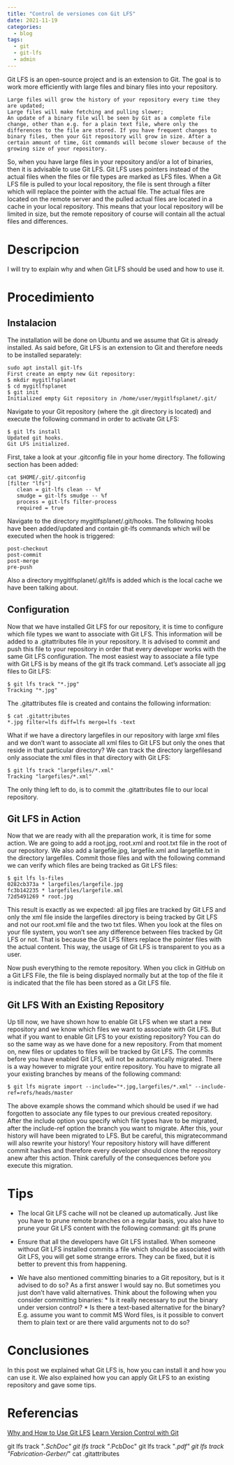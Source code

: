 ```yaml
---
title: "Control de versiones con Git LFS"
date: 2021-11-19
categories:
  - blog
tags:
  - git
  - git-lfs
  - admin
---
```


Git LFS is an open-source project and is an extension to Git. The goal is to work more efficiently with large files and binary files into your repository.

    Large files will grow the history of your repository every time they are updated;
    Large files will make fetching and pulling slower;
    An update of a binary file will be seen by Git as a complete file change, other than e.g. for a plain text file, where only the differences to the file are stored. If you have frequent changes to binary files, then your Git repository will grow in size. After a certain amount of time, Git commands will become slower because of the growing size of your repository.

So, when you have large files in your repository and/or a lot of binaries, then it is advisable to use Git LFS. Git LFS uses pointers instead of the actual files when the files or file types are marked as LFS files. When a Git LFS file is pulled to your local repository, the file is sent through a filter which will replace the pointer with the actual file. The actual files are located on the remote server and the pulled actual files are located in a cache in your local repository. This means that your local repository will be limited in size, but the remote repository of course will contain all the actual files and differences.

# Descripcion

I will try to explain why and when Git LFS should be used and how to use it.

# Procedimiento

## Instalacion
The installation will be done on Ubuntu and we assume that Git is already installed. As said before, Git LFS is an extension to Git and therefore needs to be installed separately:
```shell
sudo apt install git-lfs
First create an empty new Git repository:
$ mkdir mygitlfsplanet 
$ cd mygitlfsplanet 
$ git init 
Initialized empty Git repository in /home/user/mygitlfsplanet/.git/
```

Navigate to your Git repository (where the .git directory is located) and execute the following command in order to activate Git LFS:
```shell
$ git lfs install
Updated git hooks.
Git LFS initialized.
```

First, take a look at your .gitconfig file in your home directory. The following section has been added:

```shell
cat $HOME/.git/.gitconfig
[filter "lfs"]
   clean = git-lfs clean -- %f
   smudge = git-lfs smudge -- %f
   process = git-lfs filter-process   
   required = true
```
Navigate to the directory mygitlfsplanet/.git/hooks. The following hooks have been added/updated and contain git-lfs commands which will be executed when the hook is triggered:

    post-checkout
    post-commit
    post-merge
    pre-push

Also a directory mygitlfsplanet/.git/lfs is added which is the local cache we have been talking about.

## Configuration

Now that we have installed Git LFS for our repository, it is time to configure which file types we want to associate with Git LFS. This information will be added to a .gitattributes file in your repository. It is advised to commit and push this file to your repository in order that every developer works with the same Git LFS configuration. The most easiest way to associate a file type with Git LFS is by means of the git lfs track command. Let’s associate all jpg files to Git LFS:

```shell
$ git lfs track "*.jpg"
Tracking "*.jpg"
```

The .gitattributes file is created and contains the following information:
```shell
$ cat .gitattributes
*.jpg filter=lfs diff=lfs merge=lfs -text
```

What if we have a directory largefiles in our repository with large xml files and we don’t want to associate all xml files to Git LFS but only the ones that reside in that particular directory? We can track the directory largefilesand only associate the xml files in that directory with Git LFS:
```shell
$ git lfs track "largefiles/*.xml"
Tracking "largefiles/*.xml"
```
The only thing left to do, is to commit the .gitattributes file to our local repository.

## Git LFS in Action

Now that we are ready with all the preparation work, it is time for some action. We are going to add a root.jpg, root.xml and root.txt file in the root of our repository. We also add a largefile.jpg, largefile.xml and largefile.txt in the directory largefiles. Commit those files and with the following command we can verify which files are being tracked as Git LFS files:

```shell
$ git lfs ls-files
0282cb373a * largefiles/largefile.jpg
fc3b142235 * largefiles/largefile.xml
72d5491269 * root.jpg
```

This result is exactly as we expected: all jpg files are tracked by Git LFS and only the xml file inside the largefiles directory is being tracked by Git LFS and not our root.xml file and the two txt files. When you look at the files on your file system, you won’t see any difference between files tracked by Git LFS or not. That is because the Git LFS filters replace the pointer files with the actual content. This way, the usage of Git LFS is transparent to you as a user.

Now push everything to the remote repository. When you click in GitHub on a Git LFS File, the file is being displayed normally but at the top of the file it is indicated that the file has been stored as a Git LFS file.

## Git LFS With an Existing Repository

Up till now, we have shown how to enable Git LFS when we start a new repository and we know which files we want to associate with Git LFS. But what if you want to enable Git LFS to your existing repository? You can do so the same way as we have done for a new repository. From that moment on, new files or updates to files will be tracked by Git LFS. The commits before you have enabled Git LFS, will not be automatically migrated. There is a way however to migrate your entire repository. You have to migrate all your existing branches by means of the following command:

```shell
$ git lfs migrate import --include="*.jpg,largefiles/*.xml" --include-ref=refs/heads/master
```

The above example shows the command which should be used if we had forgotten to associate any file types to our previous created repository. After the include option you specify which file types have to be migrated, after the include-ref option the branch you want to migrate. After this, your history will have been migrated to LFS. But be careful, this migratecommand will also rewrite your history! Your repository history will have different commit hashes and therefore every developer should clone the repository anew after this action. Think carefully of the consequences before you execute this migration.

# Tips

- The local Git LFS cache will not be cleaned up automatically. Just like you have to prune remote branches on a regular basis, you also have to prune your Git LFS content with the following command: git lfs prune

- Ensure that all the developers have Git LFS installed. When someone without Git LFS installed commits a file which should be associated with Git LFS, you will get some strange errors. They can be fixed, but it is better to prevent this from happening.

- We have also mentioned committing binaries to a Git repository, but is it advised to do so? As a first answer I would say no. But sometimes you just don’t have valid alternatives. Think about the following when you consider committing binaries:
      * Is it really necessary to put the binary under version control?
      *  Is there a text-based alternative for the binary? E.g. assume you want to commit MS Word files, is it possible to convert them to plain text or are there valid arguments not to do so?


# Conclusiones
In this post we explained what Git LFS is, how you can install it and how you can use it. We also explained how you can apply Git LFS to an existing repository and gave some tips.

# Referencias
[Why and How to Use Git LFS](https://dzone.com/articles/git-lfs-why-and-how-to-use)
[Learn Version Control with Git](https://www.git-tower.com/learn/git/ebook/en/command-line/advanced-topics/git-lfs)


 git lfs track "*.SchDoc"
 git lfs track "*.PcbDoc"
 git lfs track "*.pdf"
 git lfs track "Fabrication-Gerber/*"
  cat .gitattributes